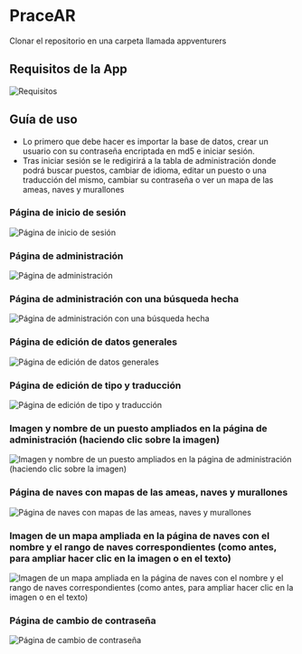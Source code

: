 # PraceAR

Clonar el repositorio en una carpeta llamada appventurers

## Requisitos de la App

![Requisitos](https://github.com/user-attachments/assets/2ba5d275-9420-436a-bc1a-619ddfcd072d)

## Guía de uso

- Lo primero que debe hacer es importar la base de datos, crear un usuario con su contraseña encriptada en md5 e iniciar sesión.
- Tras iniciar sesión se le redigirirá a la tabla de administración donde podrá buscar puestos, cambiar de idioma, editar un puesto o una traducción del mismo, cambiar su contraseña o ver un mapa de las ameas, naves y murallones


### Página de inicio de sesión
![Página de inicio de sesión](https://github.com/user-attachments/assets/f61b3a5b-20d1-45c5-8e1b-f250ed977205)

### Página de administración
![Página de administración](https://github.com/user-attachments/assets/f4397e76-5369-4e5c-8152-d0cd2a913b0a)

### Página de administración con una búsqueda hecha
![Página de administración con una búsqueda hecha](https://github.com/user-attachments/assets/d67957a9-62be-47b3-b95b-8fe979b334ff)

### Página de edición de datos generales
![Página de edición de datos generales](https://github.com/user-attachments/assets/e614dfd0-bd34-400d-adf1-0e026e37d3ac)

### Página de edición de tipo y traducción
![Página de edición de tipo y traducción](https://github.com/user-attachments/assets/d18a657a-6d7c-43df-b06b-9710ef1884a2)


### Imagen y nombre de un puesto ampliados en la página de administración (haciendo clic sobre la imagen)
![Imagen y nombre de un puesto ampliados en la página de administración (haciendo clic sobre la imagen)](https://github.com/user-attachments/assets/18eeee0d-30c9-48e4-a6f9-8f5722dd57e0)

### Página de naves con mapas de las ameas, naves y murallones
![Página de naves con mapas de las ameas, naves y murallones](https://github.com/user-attachments/assets/4724d313-b4ef-44e4-ba9e-e784c8147645)

### Imagen de un mapa ampliada en la página de naves con el nombre y el rango de naves correspondientes (como antes, para ampliar hacer clic en la imagen o en el texto)
![Imagen de un mapa ampliada en la página de naves con el nombre y el rango de naves correspondientes (como antes, para ampliar hacer clic en la imagen o en el texto)](https://github.com/user-attachments/assets/5454cbac-ddea-4cf4-a95f-f60360765a69)

### Página de cambio de contraseña
![Página de cambio de contraseña](https://github.com/user-attachments/assets/74a76e2e-696a-4c07-b649-64d44c4eb7b0)
